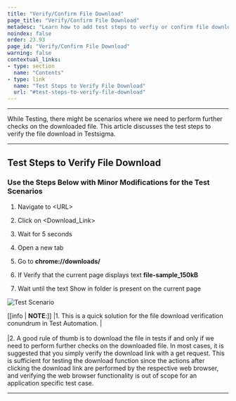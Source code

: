 ```yaml
---
title: "Verify/Confirm File Download"
page_title: "Verify/Confirm File Download"
metadesc: "Learn how to add test steps to verfiy or confirm file download in Testsigma | Creating the following test scenario will help verify/confirm file download"
noindex: false
order: 23.93
page_id: "Verify/Confirm File Download"
warning: false
contextual_links:
- type: section
  name: "Contents"
- type: link
  name: "Test Steps to Verify File Download"
  url: "#test-steps-to-verify-file-download"
---
```


---


While Testing, there might be scenarios where we need to perform further checks on the downloaded file. This article discusses the test steps to verify the file download in Testsigma. 

---

## **Test Steps to Verify File Download**

### **Use the Steps Below with Minor Modifications for the Test Scenarios**

1. Navigate to &lt;URL&gt;

2. Click on <Download_Link>
   
3. Wait for 5 seconds

4. Open a new tab

5. Go to **chrome://downloads/**

6. If Verify that the current page displays text **file-sample_150kB**

7. Wait until the text Show in folder is present on the current page

![Test Scenario](https://s3.amazonaws.com/static-docs.testsigma.com/new_images/projects/applications/dnverftc.png)

[[info | **NOTE**:]]
|1. This is a quick solution for the file download verification conundrum in Test Automation.
| <br><br>
|2. A good rule of thumb is to download the file in tests if and only if we need to perform further checks on the downloaded file. In most cases, it is suggested that you simply verify the download link with a get request. This is sufficient for testing the download function since the actions after clicking the download link are performed by the respective web browser, and verifying the web browser functionality is out of scope for an application specific test case.


---